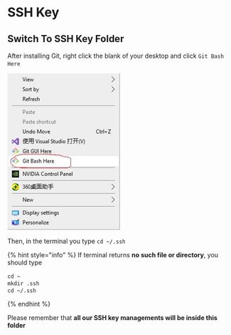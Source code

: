 # SSH Key

## Switch To SSH Key Folder

After installing Git, right click the blank of your desktop and click `Git Bash Here`

![](<../../.gitbook/assets/git open termimal.jpg>)

Then, in the terminal you type `cd ~/.ssh`

{% hint style="info" %}
If terminal returns **no such file or directory**, you should type&#x20;

```
cd ~
mkdir .ssh
cd ~/.ssh
```
{% endhint %}

Please remember that **all our SSH key managements will be inside this folder**
